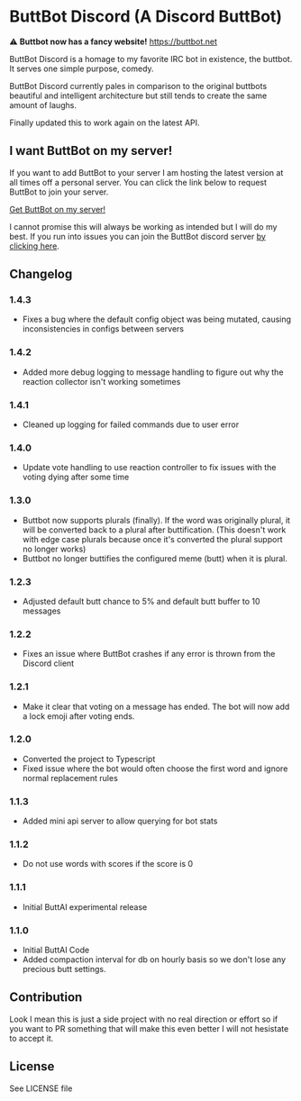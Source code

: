# ButtBot Discord (A Discord ButtBot)

⚠️ **Buttbot now has a fancy website!** https://buttbot.net

ButtBot Discord is a homage to my favorite IRC bot in existence, the buttbot. It serves one simple purpose, comedy.

ButtBot Discord currently pales in comparison to the original buttbots beautiful and intelligent architecture but still tends to create the same amount of laughs.

Finally updated this to work again on the latest API.

## I want ButtBot on my server!

If you want to add ButtBot to your server I am hosting the latest version at all times off a personal server. You can click the link below to request ButtBot to join your server.

[Get ButtBot on my server!](https://discordapp.com/oauth2/authorize?client_id=438269159126859776&scope=bot&permissions=93248)

I cannot promise this will always be working as intended but I will do my best. If you run into issues you can join the ButtBot discord server [by clicking here](https://discord.gg/uqSuumF).

## Changelog

### 1.4.3

- Fixes a bug where the default config object was being mutated, causing inconsistencies in configs between servers

### 1.4.2

- Added more debug logging to message handling to figure out why the reaction collector isn't working sometimes

### 1.4.1

- Cleaned up logging for failed commands due to user error

### 1.4.0

- Update vote handling to use reaction controller to fix issues with the voting dying after some time

### 1.3.0

- Buttbot now supports plurals (finally). If the word was originally plural, it will be converted back to a plural after buttification. (This doesn't work with edge case plurals because once it's converted the plural support no longer works)
- Buttbot no longer buttifies the configured meme (butt) when it is plural.

### 1.2.3

- Adjusted default butt chance to 5% and default butt buffer to 10 messages

### 1.2.2

- Fixes an issue where ButtBot crashes if any error is thrown from the Discord client

### 1.2.1

- Make it clear that voting on a message has ended. The bot will now add a lock emoji after voting ends.

### 1.2.0

- Converted the project to Typescript
- Fixed issue where the bot would often choose the first word and ignore normal replacement rules

### 1.1.3

- Added mini api server to allow querying for bot stats

### 1.1.2

- Do not use words with scores if the score is 0

### 1.1.1

- Initial ButtAI experimental release

### 1.1.0

- Initial ButtAI Code
- Added compaction interval for db on hourly basis so we don't lose any precious butt settings.

## Contribution

Look I mean this is just a side project with no real direction or effort so if you want to PR something that will make this even better I will not hesistate to accept it.

## License

See LICENSE file
